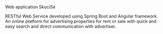 Web application SkuciSe 

RESTful Web Service developed using Spring Boot and Angular framework. 
An online platform for advertising properties for rent or sale with quick and easy search and direct
communication with advertiser.